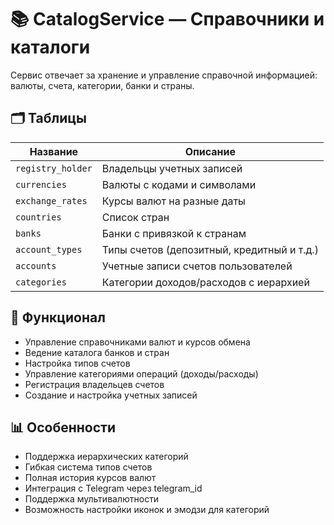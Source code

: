 # 📚 CatalogService — Справочники и каталоги

Сервис отвечает за хранение и управление справочной информацией: валюты, счета, категории, банки и страны.

## 🗂 Таблицы

| Название                     | Описание                                      |
|------------------------------|-----------------------------------------------|
| `registry_holder`            | Владельцы учетных записей                     |
| `currencies`                 | Валюты с кодами и символами                   |
| `exchange_rates`             | Курсы валют на разные даты                    |
| `countries`                  | Список стран                                  |
| `banks`                      | Банки с привязкой к странам                   |
| `account_types`              | Типы счетов (депозитный, кредитный и т.д.)    |
| `accounts`                   | Учетные записи счетов пользователей           |
| `categories`                 | Категории доходов/расходов с иерархией        |

## 💬 Функционал

- Управление справочниками валют и курсов обмена
- Ведение каталога банков и стран
- Настройка типов счетов
- Управление категориями операций (доходы/расходы)
- Регистрация владельцев счетов
- Создание и настройка учетных записей

## 📊 Особенности

- Поддержка иерархических категорий
- Гибкая система типов счетов
- Полная история курсов валют
- Интеграция с Telegram через telegram_id
- Поддержка мультивалютности
- Возможность настройки иконок и эмодзи для категорий